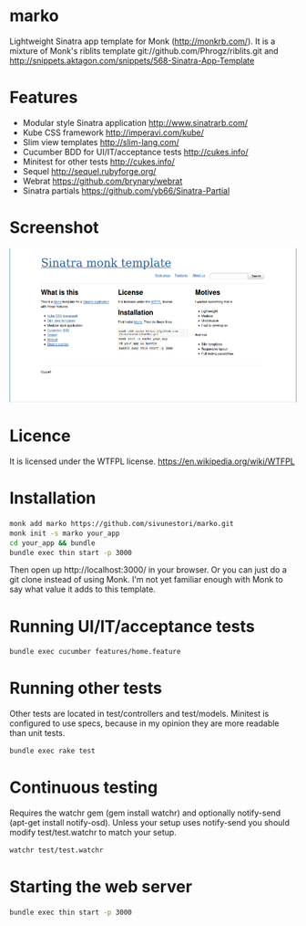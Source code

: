 marko
=====

Lightweight Sinatra app template for Monk (http://monkrb.com/).
It is a mixture of Monk's riblits template git://github.com/Phrogz/riblits.git and
http://snippets.aktagon.com/snippets/568-Sinatra-App-Template

Features
========

- Modular style Sinatra application http://www.sinatrarb.com/
- Kube CSS framework http://imperavi.com/kube/
- Slim view templates http://slim-lang.com/
- Cucumber BDD for UI/IT/acceptance tests http://cukes.info/
- Minitest for other tests http://cukes.info/
- Sequel http://sequel.rubyforge.org/
- Webrat https://github.com/brynary/webrat
- Sinatra partials https://github.com/yb66/Sinatra-Partial

Screenshot
==========
![Screenshot](screenshot.png "Screenshot")

Licence
=======

It is licensed under the WTFPL license.
https://en.wikipedia.org/wiki/WTFPL

Installation
============
```sh
monk add marko https://github.com/sivunestori/marko.git
monk init -s marko your_app
cd your_app && bundle
bundle exec thin start -p 3000
```
Then open up http://localhost:3000/ in your browser. Or you can just do
a git clone instead of using Monk. I'm not yet familiar enough with Monk
to say what value it adds to this template.

Running UI/IT/acceptance tests
==============================
```sh
bundle exec cucumber features/home.feature
```

Running other tests
===================
Other tests are located in test/controllers and test/models.  Minitest
is configured to use specs, because in my opinion they are more
readable than unit tests.
```sh
bundle exec rake test
```

Continuous testing
==================
Requires the watchr gem (gem install watchr) and optionally notify-send
(apt-get install notify-osd). Unless your setup uses notify-send you
should modify test/test.watchr to match your setup.
```sh
watchr test/test.watchr
```

Starting the web server
=======================
```sh
bundle exec thin start -p 3000
```
